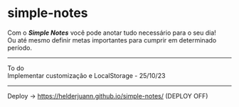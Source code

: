 # simple-notes

Com o *<b>Simple Notes</b>* você pode anotar tudo necessário para o seu dia! <br> Ou até mesmo definir metas importantes para cumprir em determinado período.

<hr>
To do <br> Implementar customização e LocalStorage - 25/10/23

<hr>

Deploy -> https://helderjuann.github.io/simple-notes/ (DEPLOY OFF)
